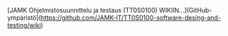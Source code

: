 [JAMK Ohjelmistosuunnittelu ja testaus (TT0S0100) WIKIIN...](GitHub-ympäristö](https://github.com/JAMK-IT/TT0S0100-software-desing-and-testing/wiki)
